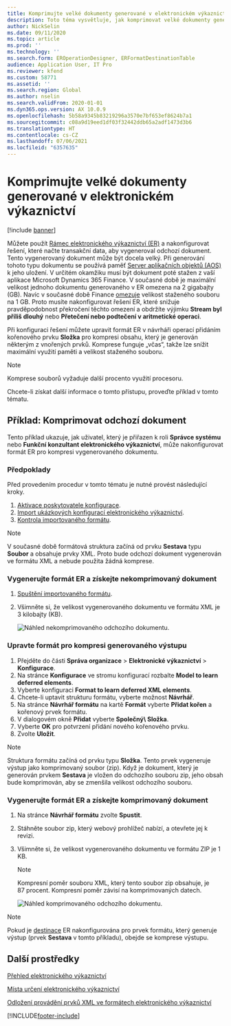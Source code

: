 ```yaml
---
title: Komprimujte velké dokumenty generované v elektronickém výkaznictví
description: Toto téma vysvětluje, jak komprimovat velké dokumenty generované formátem Electronic reporting (ER).
author: NickSelin
ms.date: 09/11/2020
ms.topic: article
ms.prod: ''
ms.technology: ''
ms.search.form: EROperationDesigner, ERFormatDestinationTable
audience: Application User, IT Pro
ms.reviewer: kfend
ms.custom: 58771
ms.assetid: ''
ms.search.region: Global
ms.author: nselin
ms.search.validFrom: 2020-01-01
ms.dyn365.ops.version: AX 10.0.9
ms.openlocfilehash: 5b58a9345b83219296a3570e7bf653ef8624b7a1
ms.sourcegitcommit: c08a9d19eed1df03f32442ddb65a2adf1473d3b6
ms.translationtype: HT
ms.contentlocale: cs-CZ
ms.lasthandoff: 07/06/2021
ms.locfileid: "6357635"
---
```

# <a name="compress-large-documents-that-are-generated-in-electronic-reporting"></a>Komprimujte velké dokumenty generované v elektronickém výkaznictví 

[!include [banner](../includes/banner.md)]

Můžete použít [Rámec elektronického výkaznictví (ER)](general-electronic-reporting.md) a nakonfigurovat řešení, které načte transakční data, aby vygeneroval odchozí dokument. Tento vygenerovaný dokument může být docela velký. Při generování tohoto typu dokumentu se používá paměť [Server aplikačních objektů (AOS)](../dev-tools/access-instances.md#location-of-packages-source-code-and-other-aos-configurations) k jeho uložení. V určitém okamžiku musí být dokument poté stažen z vaší aplikace Microsoft Dynamics 365 Finance. V současné době je maximální velikost jednoho dokumentu generovaného v ER omezena na 2 gigabajty (GB). Navíc v současné době Finance [omezuje](https://fix.lcs.dynamics.com/Issue/Details?kb=4569432&bugId=453907&dbType=3) velikost staženého souboru na 1 GB. Proto musíte nakonfigurovat řešení ER, které snižuje pravděpodobnost překročení těchto omezení a obdržíte výjimku **Stream byl příliš dlouhý** nebo **Přetečení nebo podtečení v aritmetické operaci**.

Při konfiguraci řešení můžete upravit formát ER v návrháři operací přidáním kořenového prvku **Složka** pro kompresi obsahu, který je generován některým z vnořených prvků. Komprese funguje „včas“, takže lze snížit maximální využití paměti a velikost staženého souboru.

> [!NOTE]
> Komprese souborů vyžaduje další procento využití procesoru.

Chcete-li získat další informace o tomto přístupu, proveďte příklad v tomto tématu.

## <a name="example-compress-an-outbound-document"></a>Příklad: Komprimovat odchozí dokument

Tento příklad ukazuje, jak uživatel, který je přiřazen k roli **Správce systému** nebo **Funkční konzultant elektronického výkaznictví**, může nakonfigurovat formát ER pro kompresi vygenerovaného dokumentu.

### <a name="prerequisites"></a>Předpoklady

Před provedením procedur v tomto tématu je nutné provést následující kroky.

1. [Aktivace poskytovatele konfigurace](er-defer-xml-element.md#activate-a-configuration-provider).
2. [Import ukázkových konfigurací elektronického výkaznictví](er-defer-xml-element.md#import-the-sample-er-configurations).
3. [Kontrola importovaného formátu](er-defer-xml-element.md#review-the-imported-format).

> [!NOTE]
> V současné době formátová struktura začíná od prvku **Sestava** typu **Soubor** a obsahuje prvky XML. Proto bude odchozí dokument vygenerován ve formátu XML a nebude použita žádná komprese.

### <a name="generate-an-er-format-to-get-an-uncompressed-document"></a>Vygenerujte formát ER a získejte nekomprimovaný dokument

1. [Spuštění importovaného formátu](er-defer-xml-element.md#run-the-imported-format).
2. Všimněte si, že velikost vygenerovaného dokumentu ve formátu XML je 3 kilobajty (KB).

    ![Náhled nekomprimovaného odchozího dokumentu.](./media/er-compress-outbound-files1.png)

### <a name="modify-the-format-to-compress-the-generated-output"></a>Upravte formát pro kompresi generovaného výstupu

1. Přejděte do části **Správa organizace** \> **Elektronické výkaznictví** \> **Konfigurace**.
2. Na stránce **Konfigurace** ve stromu konfigurací rozbalte **Model to learn deferred elements**.
3. Vyberte konfiguraci **Format to learn deferred XML elements**.
4. Chcete-li uptavit strukturu formátu, vyberte možnost **Návrhář**.
5. Na stránce **Návrhář formátu** na kartě **Formát** vyberte **Přidat kořen** a kořenový prvek formátu.
6. V dialogovém okně **Přidat** vyberte **Společný\\ Složka**.
7. Vyberte **OK** pro potvrzení přidání nového kořenového prvku.
8. Zvolte **Uložit**.

> [!NOTE]
> Struktura formátu začíná od prvku typu **Složka**. Tento prvek vygeneruje výstup jako komprimovaný soubor (zip). Když je dokument, který je generován prvkem **Sestava** je vložen do odchozího souboru zip, jeho obsah bude komprimován, aby se zmenšila velikost odchozího souboru.

### <a name="generate-an-er-format-to-get-a-compressed-document"></a>Vygenerujte formát ER a získejte komprimovaný dokument

1. Na stránce **Návrhář formátu** zvolte **Spustit**.
2. Stáhněte soubor zip, který webový prohlížeč nabízí, a otevřete jej k revizi.
3. Všimněte si, že velikost vygenerovaného dokumentu ve formátu ZIP je 1 KB.

    > [!NOTE] 
    > Kompresní poměr souboru XML, který tento soubor zip obsahuje, je 87 procent. Kompresní poměr závisí na komprimovaných datech.

    ![Náhled komprimovaného odchozího dokumentu.](./media/er-compress-outbound-files2.png)

> [!NOTE]
> Pokud je [destinace](electronic-reporting-destinations.md) ER nakonfigurována pro prvek formátu, který generuje výstup (prvek **Sestava** v tomto příkladu), obejde se komprese výstupu.

## <a name="additional-resources"></a>Další prostředky

[Přehled elektronického výkaznictví](general-electronic-reporting.md)

[Místa určení elektronického výkaznictví](electronic-reporting-destinations.md)

[Odložení provádění prvků XML ve formátech elektronického výkaznictví](er-defer-xml-element.md)


[!INCLUDE[footer-include](../../../includes/footer-banner.md)]